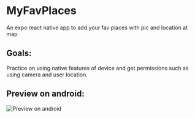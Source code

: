 # MyFavPlaces
An expo react native app to add your fav places with pic and location at map
## Goals:
Practice on using native features of device and get permissions such as using camera and user location.

## Preview on android:
![Preview on android](https://user-images.githubusercontent.com/22710660/131257154-c3030e47-be59-4610-b864-dd573ebdcb07.gif)
